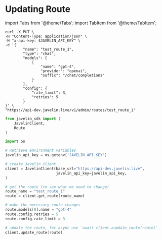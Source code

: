 # Updating Route
import Tabs from '@theme/Tabs';
import TabItem from '@theme/TabItem';

<Tabs>
<TabItem value="shell" label="curl">

```shell
curl -X PUT \
-H "Content-Type: application/json" \
-H "x-api-key: $JAVELIN_API_KEY" \
-d '{
        "name": "test_route_1",
        "type": "chat",
        "models": [
            {
                "name": "gpt-4",
                "provider": "openai",
                "suffix": "/chat/completions"
            }
        ],
        "config": {
            "rate_limit": 3,
            "retries": 5
        }
}' \
"https://api-dev.javelin.live/v1/admin/routes/test_route_1"

```

</TabItem>
<TabItem value="py" label="Python">

```py
from javelin_sdk import (
    JavelinClient,
    Route
)

import os

# Retrieve environment variables
javelin_api_key = os.getenv('JAVELIN_API_KEY')

# create javelin client
client = JavelinClient(base_url="https://api-dev.javelin.live",
                       javelin_api_key=javelin_api_key,
) 

# get the route (to see what we need to change)
route_name = "test_route_1"
route = client.get_route(route_name)

# make the necessary route changes
route.models[0].name = "gpt-4"    
route.config.retries = 5      
route.config.rate_limit = 3   

# update the route, for async use `await client.aupdate_route(route)`
client.update_route(route)

```

</TabItem>
</Tabs>
